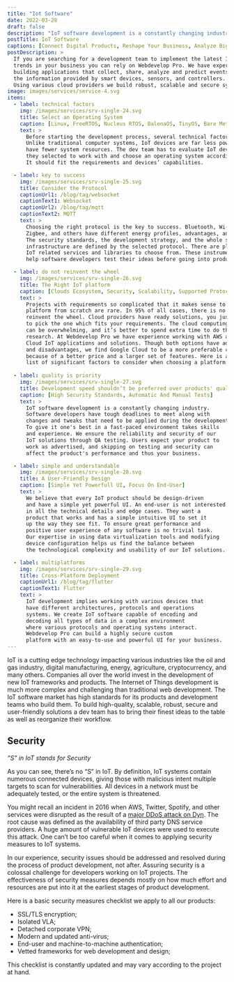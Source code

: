 ```yaml
---
title: "Iot Software"
date: 2022-03-28
draft: false
description: "IoT software development is a constantly changing industry. We ensure the reliability and security of our IoT solutions."
postTitle: IoT Software
captions: [Сonnect Digital Products, Reshape Your Business, Analyze Big Data, Enhance Internal Operations]
postDescription: >
  If you are searching for a development team to implement the latest IoT Technology 
  trends in your business you can rely on Webdevelop Pro. We have experience in 
  building applications that collect, share, analyze and predict events based on 
  the information provided by smart devices, sensors, and controllers. 
  Using various cloud providers we build robust, scalable and secure systems.  
image: images/services/service-4.svg
items:
  - label: technical factors
    img: /images/services/srv-single-24.svg
    title: Select an Operating System
    caption: [Linux, FreeRTOS, Nucleus RTOS, BalenaOS, TinyOS, Bare Metal]
    text: >
      Before starting the development process, several technical factors should be considered. 
      Unlike traditional computer systems, IoT devices are far less powerful and 
      have fewer system resources. The dev team has to evaluate IoT devices 
      they selected to work with and choose an operating system accordingly. 
      It should fit the requirements and devices’ capabilities.

  - label: key to success
    img: /images/services/srv-single-25.svg
    title: Consider the Protocol
    captionUrl1: /blog/tag/websocket
    captionText1: Websocket
    captionUrl2: /blog/tag/mqtt
    captionText2: MQTT
    text: >
      Choosing the right protocol is the key to success. Bluetooth, Wi-Fi, serial ports, 
      Zigbee, and others have different energy profiles, advantages, and disadvantages. 
      The security standards, the development strategy, and the whole software 
      infrastructure are defined by the selected protocol. There are plenty of 
      IoT related services and libraries to choose from. These instruments 
      help software developers test their ideas before going into production saving time and money.

  - label: do not reinvent the wheel
    img: /images/services/srv-single-26.svg
    title: The Right IoT platform
    caption: [Clouds Ecosystem, Security, Scalability, Supported Protocols, Vendor Lock-In, Hidden Fees, Limitations, Usability And UI]
    text: >
      Projects with requirements so complicated that it makes sense to develop a 
      platform from scratch are rare. In 95% of all cases, there is no need to 
      reinvent the wheel. Cloud providers have ready solutions, you just need 
      to pick the one which fits your requirements. The cloud computing market 
      can be overwhelming, and it’s better to spend extra time to do thorough 
      research. At Webdevelop Pro we have experience working with AWS and Google 
      Cloud IoT applications and solutions. Though both options have advantages 
      and disadvantages, we find Google Cloud to be a more preferable choice 
      because of a better price and a larger set of features. Here is a 
      list of significant factors to consider when choosing a platform:
  
  - label: quality is priority
    img: /images/services/srv-single-27.svg
    title: Development speed shouldn’t be preferred over products' quality
    caption: [High Security Standards, Automatic And Manual Tests]
    text: >
      IoT software development is a constantly changing industry. 
      Software developers have tough deadlines to meet along with 
      changes and tweaks that need to be applied during the development process. 
      To give it one's best in a fast-paced environment takes skills 
      and experience. We ensure the reliability and security of our 
      IoT solutions through QA testing. Users expect your product to 
      work as advertised, and skipping on testing and security can 
      affect the product's performance and thus your business.

  - label: simple and understandable
    img: /images/services/srv-single-28.svg
    title: A User-Friendly Design
    caption: [Simple Yet Powerfull UI, Focus On End-User]
    text: >
      We believe that every IoT product should be design-driven 
      and have a simple yet powerful UI. An end-user is not interested 
      in all the technical details and edge cases. They want a 
      product that works and has a simple intuitive UI to set it 
      up the way they see fit. To ensure great performance and 
      positive user experience of any software is no trivial task. 
      Our expertise in using data virtualization tools and modifying 
      device configuration helps us find the balance between 
      the technological complexity and usability of our IoT solutions.

  - label: multiplatforms
    img: /images/services/srv-single-29.svg
    title: Cross-Platform Deployment
    captionUrl1: /blog/tag/flutter
    captionText1: Flutter
    text: >
      IoT development implies working with various devices that 
      have different architectures, protocols and operations 
      systems. We create IoT software capable of encoding and 
      decoding all types of data in a complex environment 
      where various protocols and operating systems interact. 
      Webdevelop Pro can build a highly secure custom 
      platform with an easy-to-use and powerful UI for your business.
---
```


IoT is a cutting edge technology impacting various industries 
like the oil and gas industry, digital manufacturing, energy, 
agriculture, cryptocurrency, and many others. Companies all 
over the world invest in the development of new IoT frameworks 
and products. The Internet of Things development is much 
more complex and challenging than traditional web development. 
The IoT software market has high standards for its products 
and development teams who build them. To build high-quality, 
scalable, robust, secure and user-friendly solutions a dev 
team has to bring their finest ideas to the table as 
well as reorganize their workflow.

<!-- section break -->

## Security

*“S" in IoT stands for Security*

As you can see, there’s no “S” in IoT. By definition, 
IoT systems contain numerous connected devices, giving those 
with malicious intent multiple targets to scan for vulnerabilities. 
All devices in a network must be adequately tested, or the entire system is threatened.

You might recall an incident in 2016 when AWS, Twitter, Spotify, and 
other services were disrupted as the result of a [major DDoS attack on Dyn](https://www.datacenterdynamics.com/en/news/major-ddos-attack-on-dyn-disrupts-aws-twitter-spotify-and-more/). 
The root cause was defined as the availability of third party DNS service providers. 
A huge amount of vulnerable IoT devices were used to execute this attack. 
One can’t be too careful when it comes to applying security measures to IoT systems.

In our experience, security issues should be addressed and resolved 
during the process of product development, not after. 
Assuring security is a colossal challenge for developers working on IoT projects. 
The effectiveness of security measures depends mostly on 
how much effort and resources are put into it at the earliest stages of product development.

Here is a basic security measures checklist we apply to all our products:

- SSL/TLS encryption;
- Isolated VLA;
- Detached corporate VPN;
- Modern and updated anti-virus;
- End-user and machine-to-machine authentication;
- Vetted frameworks for web development and design;

This checklist is constantly updated and may vary according to the project at hand.

